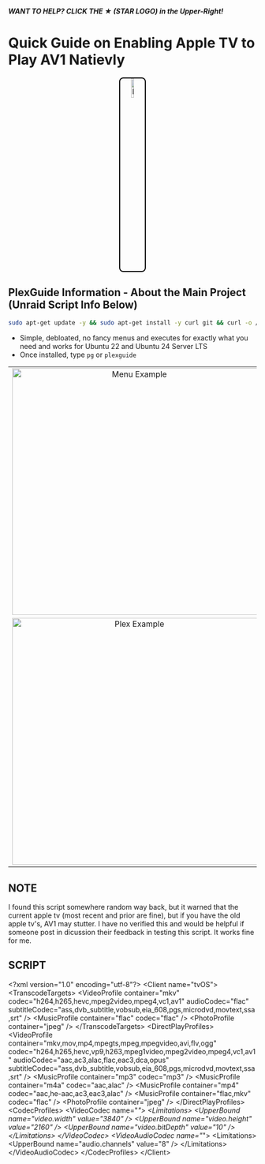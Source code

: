 ##### WANT TO HELP? CLICK THE ★ (STAR LOGO) in the Upper-Right! 

# Quick Guide on Enabling Apple TV to Play AV1 Natievly 

<p align="center">
  <a href="https://avatars.githubusercontent.com/u/62731045?s=200&v=4">
    <img src="https://avatars.githubusercontent.com/u/62731045?s=200&v=4" alt="Logo" style="border: 2px solid #000000; border-radius: 8px; width: 10%;">
  </a>
</p>

## PlexGuide Information - About the Main Project (Unraid Script Info Below)

```bash
sudo apt-get update -y && sudo apt-get install -y curl git && curl -o /tmp/install.sh https://raw.githubusercontent.com/plexguide/PlexGuide.com/v11/mods/install/install.sh && chmod +x /tmp/install.sh && /tmp/install.sh && chmod +x /pg/scripts/menu.sh && /pg/scripts/menu.sh
```

* Simple, debloated, no fancy menus and executes for exactly what you need and works for Ubuntu 22 and Ubuntu 24 Server LTS
* Once installed, type `pg` or `plexguide`

<p align="center">
  <table align="center">
    <tr>
      <td align="center"><img src="https://i.imgur.com/tuJpsTR.jpeg" alt="Menu Example" width="500"></td>
      <td align="center"><img src="https://i.imgur.com/M7G2LLl.jpeg" alt="Plex Example" width="500"></td>
    </tr>
    <tr>
      <td align="center"><img src="https://i.imgur.com/goozBTI.jpeg" alt="Plex Example" width="500"></td>
      <td align="center"><img src="https://i.imgur.com/WkEyL9D.jpeg" alt="Plex Example" width="500"></td>
    </tr>
  </table>
</p>

## NOTE

I found this script somewhere random way back, but it warned that the current apple tv (most recent and prior are fine), but if you have the old apple tv's, AV1 may stutter. I have no verified this and would be helpful if someone post in dicussion their feedback in testing this script. It works fine for me.

## SCRIPT

&lt;?xml version="1.0" encoding="utf-8"?&gt;
&lt;Client name="tvOS"&gt;
  &lt;TranscodeTargets&gt;
    &lt;VideoProfile container="mkv" codec="h264,h265,hevc,mpeg2video,mpeg4,vc1,av1" audioCodec="flac" subtitleCodec="ass,dvb_subtitle,vobsub,eia_608,pgs,microdvd,movtext,ssa,srt" /&gt;
    &lt;MusicProfile container="flac" codec="flac" /&gt;
    &lt;PhotoProfile container="jpeg" /&gt;
  &lt;/TranscodeTargets&gt;
  &lt;DirectPlayProfiles&gt;
    &lt;VideoProfile container="mkv,mov,mp4,mpegts,mpeg,mpegvideo,avi,flv,ogg" codec="h264,h265,hevc,vp9,h263,mpeg1video,mpeg2video,mpeg4,vc1,av1" audioCodec="aac,ac3,alac,flac,eac3,dca,opus" subtitleCodec="ass,dvb_subtitle,vobsub,eia_608,pgs,microdvd,movtext,ssa,srt" /&gt;
    &lt;MusicProfile container="mp3" codec="mp3" /&gt;
    &lt;MusicProfile container="m4a" codec="aac,alac" /&gt;
    &lt;MusicProfile container="mp4" codec="aac,he-aac,ac3,eac3,alac" /&gt;
    &lt;MusicProfile container="flac,mkv" codec="flac" /&gt;
    &lt;PhotoProfile container="jpeg" /&gt;
  &lt;/DirectPlayProfiles&gt;
  &lt;CodecProfiles&gt;
    &lt;VideoCodec name="*"&gt;
      &lt;Limitations&gt;
        &lt;UpperBound name="video.width" value="3840" /&gt;
        &lt;UpperBound name="video.height" value="2160" /&gt;
        &lt;UpperBound name="video.bitDepth" value="10" /&gt;
      &lt;/Limitations&gt;
    &lt;/VideoCodec&gt;
    &lt;VideoAudioCodec name="*"&gt;
      &lt;Limitations&gt;
        &lt;UpperBound name="audio.channels" value="8" /&gt;
      &lt;/Limitations&gt;
    &lt;/VideoAudioCodec&gt;
  &lt;/CodecProfiles&gt;
&lt;/Client&gt;




